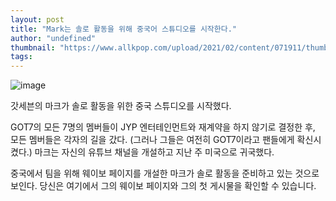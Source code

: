 ```yaml
---
layout: post
title: "Mark는 솔로 활동을 위해 중국어 스튜디오를 시작한다."
author: "undefined"
thumbnail: "https://www.allkpop.com/upload/2021/02/content/071911/thumb/1612743075-20210207-mark.jpg"
tags: 
---
```



![image](https://www.allkpop.com/upload/2021/02/content/071911/1612743075-20210207-mark.jpg)

갓세븐의 마크가 솔로 활동을 위한 중국 스튜디오를 시작했다.

GOT7의 모든 7명의 멤버들이 JYP 엔터테인먼트와 재계약을 하지 않기로 결정한 후, 모든 멤버들은 각자의 길을 갔다. (그러나 그들은 여전히 GOT7이라고 팬들에게 확신시켰다.) 마크는 자신의 유튜브 채널을 개설하고 지난 주 미국으로 귀국했다.

중국에서 팀을 위해 웨이보 페이지를 개설한 마크가 솔로 활동을 준비하고 있는 것으로 보인다. 당신은 여기에서 그의 웨이보 페이지와 그의 첫 게시물을 확인할 수 있습니다.